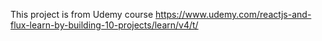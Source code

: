 This project is from Udemy course https://www.udemy.com/reactjs-and-flux-learn-by-building-10-projects/learn/v4/t/
